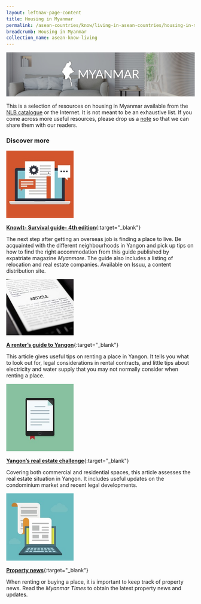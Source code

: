 ```yaml
---
layout: leftnav-page-content
title: Housing in Myanmar
permalink: /asean-countries/know/living-in-asean-countries/housing-in-myanmar/
breadcrumb: Housing in Myanmar
collection_name: asean-know-living
---
```


<img src="/images/asean-living/ASEAN-Myanmar-Housing.jpg" alt="Housing in Myanmar banner" style="width:800px;" />

This is a selection of resources on housing in Myanmar available from the [NLB catalogue](http://catalogue.nlb.gov.sg/) or the Internet.  It is not meant to be an exhaustive list. If you come across more useful resources, please drop us a [note](http://www.eyeonasia.sg/contact/) so that we can share them with our readers.

### **Discover more**

<img src="/images/resources/Article 4.jpg" style="width:180px;" />

[**KnowIt- Survival guide- 4th edition**](https://issuu.com/myanmore/docs/know_it__4__jun-dec_2016__-_issuu__){:target="_blank"}

The next step after getting an overseas job is finding a place to live. Be acquainted with the different neighbourhoods in Yangon and pick up tips on how to find the right accommodation from this guide published by expatriate magazine *Myanmore*. The guide also includes a listing of relocation and real estate companies. Available on Issuu, a content distribution site.

<img src="/images/resources/Article 3.jpg" style="width:180px;" />

[**A renter’s guide to Yangon**](https://frontiermyanmar.net/en/a-renters-guide-to-yangon){:target="_blank"}

This article gives useful tips on renting a place in Yangon. It tells you what to look out for, legal considerations in rental contracts, and little tips about electricity and water supply that you may not normally consider when renting a place.

<img src="/images/resources/Article 2.jpg" style="width:180px;" />

[**Yangon’s real estate challenge**](https://www.bangkokpost.com/print/888416/){:target="_blank"}

Covering both commercial and residential spaces, this article assesses the real estate situation in Yangon. It includes useful updates on the condominium market and recent legal developments.

<img src="/images/resources/Article 1.jpg" style="width:180px;" />

[**Property news**](http://www.mmtimes.com/business/property-news.html){:target="_blank"}

When renting or buying a place, it is important to keep track of property news. Read the *Myanmar Times* to obtain the latest property news and updates.